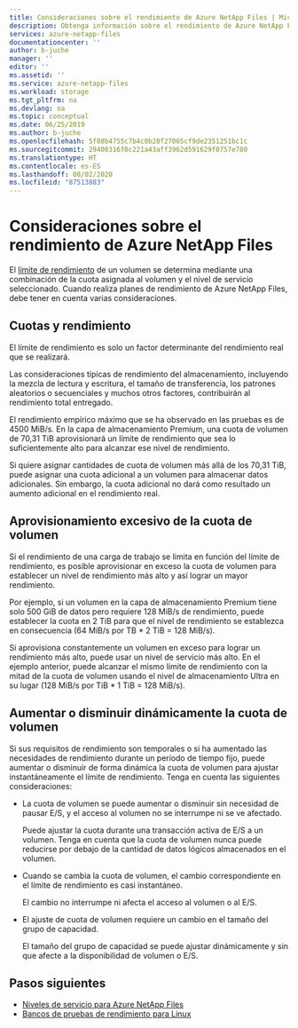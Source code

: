 ```yaml
---
title: Consideraciones sobre el rendimiento de Azure NetApp Files | Microsoft Docs
description: Obtenga información sobre el rendimiento de Azure NetApp Files, incluida la relación de la cuota y el límite de rendimiento, y cómo aumentar o reducir la cuota de volumen de forma dinámica.
services: azure-netapp-files
documentationcenter: ''
author: b-juche
manager: ''
editor: ''
ms.assetid: ''
ms.service: azure-netapp-files
ms.workload: storage
ms.tgt_pltfrm: na
ms.devlang: na
ms.topic: conceptual
ms.date: 06/25/2019
ms.author: b-juche
ms.openlocfilehash: 5f88b4755c7b4c0b20f27065cf9de2351251bc1c
ms.sourcegitcommit: 29400316f0c221a43aff3962d591629f0757e780
ms.translationtype: HT
ms.contentlocale: es-ES
ms.lasthandoff: 08/02/2020
ms.locfileid: "87513883"
---
```

# <a name="performance-considerations-for-azure-netapp-files"></a>Consideraciones sobre el rendimiento de Azure NetApp Files

El [límite de rendimiento](azure-netapp-files-service-levels.md) de un volumen se determina mediante una combinación de la cuota asignada al volumen y el nivel de servicio seleccionado. Cuando realiza planes de rendimiento de Azure NetApp Files, debe tener en cuenta varias consideraciones. 

## <a name="quota-and-throughput"></a>Cuotas y rendimiento  

El límite de rendimiento es solo un factor determinante del rendimiento real que se realizará.  

Las consideraciones típicas de rendimiento del almacenamiento, incluyendo la mezcla de lectura y escritura, el tamaño de transferencia, los patrones aleatorios o secuenciales y muchos otros factores, contribuirán al rendimiento total entregado.  

El rendimiento empírico máximo que se ha observado en las pruebas es de 4500 MiB/s.  En la capa de almacenamiento Premium, una cuota de volumen de 70,31 TiB aprovisionará un límite de rendimiento que sea lo suficientemente alto para alcanzar ese nivel de rendimiento.  

Si quiere asignar cantidades de cuota de volumen más allá de los 70,31 TiB, puede asignar una cuota adicional a un volumen para almacenar datos adicionales. Sin embargo, la cuota adicional no dará como resultado un aumento adicional en el rendimiento real.  

## <a name="overprovisioning-the-volume-quota"></a>Aprovisionamiento excesivo de la cuota de volumen

Si el rendimiento de una carga de trabajo se limita en función del límite de rendimiento, es posible aprovisionar en exceso la cuota de volumen para establecer un nivel de rendimiento más alto y así lograr un mayor rendimiento.  

Por ejemplo, si un volumen en la capa de almacenamiento Premium tiene solo 500 GiB de datos pero requiere 128 MiB/s de rendimiento, puede establecer la cuota en 2 TiB para que el nivel de rendimiento se establezca en consecuencia (64 MiB/s por TB * 2 TiB = 128 MiB/s).  

Si aprovisiona constantemente un volumen en exceso para lograr un rendimiento más alto, puede usar un nivel de servicio más alto.  En el ejemplo anterior, puede alcanzar el mismo límite de rendimiento con la mitad de la cuota de volumen usando el nivel de almacenamiento Ultra en su lugar (128 MiB/s por TiB * 1 TiB = 128 MiB/s).

## <a name="dynamically-increasing-or-decreasing-volume-quota"></a>Aumentar o disminuir dinámicamente la cuota de volumen

Si sus requisitos de rendimiento son temporales o si ha aumentado las necesidades de rendimiento durante un período de tiempo fijo, puede aumentar o disminuir de forma dinámica la cuota de volumen para ajustar instantáneamente el límite de rendimiento.  Tenga en cuenta las siguientes consideraciones: 

* La cuota de volumen se puede aumentar o disminuir sin necesidad de pausar E/S, y el acceso al volumen no se interrumpe ni se ve afectado.  

    Puede ajustar la cuota durante una transacción activa de E/S a un volumen.  Tenga en cuenta que la cuota de volumen nunca puede reducirse por debajo de la cantidad de datos lógicos almacenados en el volumen.

* Cuando se cambia la cuota de volumen, el cambio correspondiente en el límite de rendimiento es casi instantáneo. 

    El cambio no interrumpe ni afecta el acceso al volumen o al E/S.  

* El ajuste de cuota de volumen requiere un cambio en el tamaño del grupo de capacidad.  

    El tamaño del grupo de capacidad se puede ajustar dinámicamente y sin que afecte a la disponibilidad de volumen o E/S.

## <a name="next-steps"></a>Pasos siguientes

- [Niveles de servicio para Azure NetApp Files](azure-netapp-files-service-levels.md)
- [Bancos de pruebas de rendimiento para Linux](performance-benchmarks-linux.md)